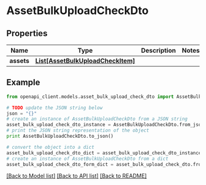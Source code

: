 # AssetBulkUploadCheckDto


## Properties

Name | Type | Description | Notes
------------ | ------------- | ------------- | -------------
**assets** | [**List[AssetBulkUploadCheckItem]**](AssetBulkUploadCheckItem.md) |  | 

## Example

```python
from openapi_client.models.asset_bulk_upload_check_dto import AssetBulkUploadCheckDto

# TODO update the JSON string below
json = "{}"
# create an instance of AssetBulkUploadCheckDto from a JSON string
asset_bulk_upload_check_dto_instance = AssetBulkUploadCheckDto.from_json(json)
# print the JSON string representation of the object
print AssetBulkUploadCheckDto.to_json()

# convert the object into a dict
asset_bulk_upload_check_dto_dict = asset_bulk_upload_check_dto_instance.to_dict()
# create an instance of AssetBulkUploadCheckDto from a dict
asset_bulk_upload_check_dto_form_dict = asset_bulk_upload_check_dto.from_dict(asset_bulk_upload_check_dto_dict)
```
[[Back to Model list]](../README.md#documentation-for-models) [[Back to API list]](../README.md#documentation-for-api-endpoints) [[Back to README]](../README.md)



